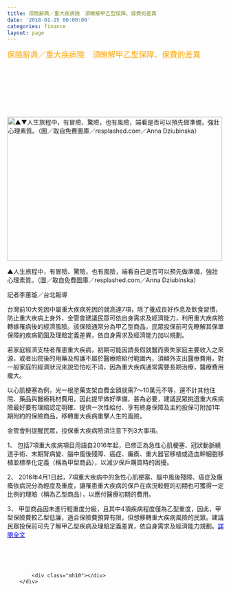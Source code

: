 ```yaml
---
title: 保險辭典／重大疾病險　須瞭解甲乙型保障、保費的差異
date: '2018-01-25 00:00:00'
categories: finance
layout: page
---
```


<div class="text">
			<div>
	<span style="color:#ffa500;"><span style="font-size:18px;">保險辭典／重大疾病險　須瞭解甲乙型保障、保費的差異</span></span></div>
<div>
	&nbsp;</div>
<div>
	&nbsp;</div>
<div>
	&nbsp;</div>
<div>
	<div>
		<div id="news_text_1">
			<br>
			<div fb-iframe-plugin-query="app_id=146858218737386&amp;container_width=1349&amp;href=https%3A%2F%2Fwww.ettoday.net%2Fnews%2F20180123%2F1098199.htm&amp;locale=zh_TW&amp;sdk=joey" fb-xfbml-state="rendered">
				&nbsp;</div>
		</div>
	</div>
	<div>
		<div>
			<div data-action="like" data-href="https://www.ettoday.net/news/20180123/1098199.htm" data-layout="box_count" data-share="false" data-show-faces="false" data-size="large" fb-iframe-plugin-query="action=like&amp;app_id=146858218737386&amp;container_width=0&amp;href=https%3A%2F%2Fwww.ettoday.net%2Fnews%2F20180123%2F1098199.htm&amp;layout=box_count&amp;locale=zh_TW&amp;sdk=joey&amp;share=false&amp;show_faces=false&amp;size=large" fb-xfbml-state="rendered">
				&nbsp;</div>
		</div>
		<div>
			<div data-adapt-container-width="false" data-height="60" data-hide-cover="false" data-href="https://www.facebook.com/ETtoday" data-show-facepile="false" data-show-posts="false" data-small-header="true" data-width="280" fb-iframe-plugin-query="adapt_container_width=false&amp;app_id=146858218737386&amp;container_width=52&amp;height=60&amp;hide_cover=false&amp;href=https%3A%2F%2Fwww.facebook.com%2FETtoday&amp;locale=zh_TW&amp;sdk=joey&amp;show_facepile=false&amp;show_posts=false&amp;small_header=true&amp;width=280" fb-xfbml-state="rendered">
				&nbsp;</div>
		</div>
	</div>
</div>
<div itemprop="articleBody">
	<p>
		<img alt="▲▼人生旅程中，有冒險、驚險，也有風險，端看是否可以預先做準備，強壯心理素質。（圖／取自免費圖庫／resplashed.com／Anna Dziubinska）" src="https://cdn2.ettoday.net/images/3069/d3069187.jpg" style="height: 335px; width: 500px;"></p>
	<p>
		<span style="font-size:14px;">▲人生旅程中，有冒險、驚險，也有風險，端看自己是否可以預先做準備，強壯心理素質。（圖／取自免費圖庫／resplashed.com／Anna Dziubinska）</span></p>
	<p>
		<span style="font-size:14px;">記者李蕙璇／台北報導</span></p>
	<p>
		<span style="font-size:14px;">台灣前10大死因中屬重大疾病死因的就高達7項，除了養成良好作息及飲食習慣，防止重大疾病上身外，金管會建議民眾可依自身需求及經濟能力，利用重大疾病險轉嫁罹病後的經濟風險。該保險通常分為甲乙型商品，民眾投保前可先瞭解其保單保障的疾病範圍及理賠定義差異，依自身需求及經濟能力加以規劃。</span></p>
	<p>
		<span style="font-size:14px;">若家庭經濟支柱者罹患重大疾病，初期可能因請長假就醫而喪失家庭主要收入之來源，或者出院後的用藥及照護不屬於醫療險給付範圍內，須額外支出醫療費用，對一般家庭的經濟狀況來說恐怕吃不消，因為重大疾病通常需要長期治療，醫療費用龐大。</span></p>
	<p>
		<span style="font-size:14px;">以心肌梗塞為例，光一根塗藥支架自費金額就需7～10萬元不等，還不計其他住院、藥品與醫療耗材費用，因此提早做好準備，甚為必要，建議民眾挑選重大疾病險最好要有理賠認定明確、提供一次性給付、享有終身保障及主約投保可附加1年期附約的保險商品，移轉重大疾病重擊人生的風險。</span></p>
	<p>
		<span style="font-size:14px;">金管會則提醒民眾，投保重大疾病險須注意下列3大事項。</span></p>
	<p>
		<span style="font-size:14px;">1、 包括7項重大疾病項目用語自2016年起，已修正為急性心肌梗塞、冠狀動脈繞道手術、末期腎病變、腦中風後殘障、癌症、癱瘓、重大器官移植或造血幹細胞移植並標準化定義（稱為甲型商品），以減少保戶購買時的困擾。</span></p>
	<p>
		<span style="font-size:14px;">2、 2016年4月1日起，7項重大疾病中的急性心肌梗塞、腦中風後殘障、癌症及癱瘓依病況分為輕度及重度，讓罹患重大疾病的保戶在病況較輕的初期也可獲得一定比例的理賠（稱為乙型商品），以應付醫療初期的費用。</span></p>
	<p>
		<span style="font-size:14px;">3、 甲型商品因未進行輕重度分級，且其中4項疾病程度僅為乙型重度，因此，甲型保險費較乙型低廉，適合保險費預算有限，但想移轉重大疾病風險的民眾。建議民眾投保前可先了解甲乙型疾病及理賠定義差異，依自身需求及經濟能力規劃。<a href="https://www.ettoday.net/news/20180123/1098199.htm"><span style="color:#0000ff;">詳閱全文</span></a></span></p>
</div>
<div>
	<br>
	<br>
	&nbsp;</div>

			<div class="mh10"></div>
		</div>